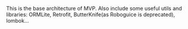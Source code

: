 This is the base architecture of MVP.
Also include some useful utils and libraries: ORMLite, Retrofit, ButterKnife(as Roboguice is deprecated), lombok...
